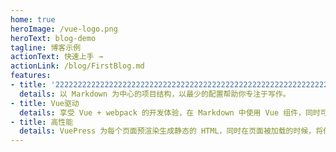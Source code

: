```yaml
---
home: true
heroImage: /vue-logo.png
heroText: blog-demo
tagline: 博客示例
actionText: 快速上手 →
actionLink: /blog/FirstBlog.md
features:
- title: '2222222222222222222222222222222222222222222222222222222222222222222'
  details: 以 Markdown 为中心的项目结构，以最少的配置帮助你专注于写作。
- title: Vue驱动
  details: 享受 Vue + webpack 的开发体验，在 Markdown 中使用 Vue 组件，同时可以使用 Vue 来开发自定义主题。
- title: 高性能
  details: VuePress 为每个页面预渲染生成静态的 HTML，同时在页面被加载的时候，将作为 SPA 运行。
---
```

